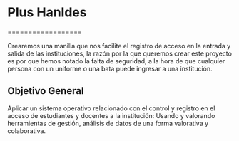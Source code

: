 # Plus Hanldes
==================

Crearemos una manilla que nos facilite el registro de acceso en la entrada y salida de las instituciones, la razón por la que queremos crear este proyecto es por que hemos notado la falta de seguridad, a la hora de que cualquier persona con un uniforme o una bata puede ingresar a una institución.

Objetivo General
-----------------

Aplicar un sistema operativo relacionado con el control y registro en el acceso de estudiantes y docentes a la institución: Usando y valorando herramientas de gestión, análisis de datos de una forma valorativa y colaborativa.

